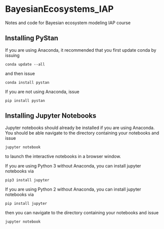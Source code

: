 # BayesianEcosystems_IAP
Notes and code for Bayesian ecosystem modeling IAP course

## Installing PyStan

If you are using Anaconda, it recommended that you first update conda by issuing

`conda update --all`

and then issue

`conda install pystan`

If you are not using Anaconda, issue

`pip install pystan`

## Installing Jupyter Notebooks

Jupyter notebooks should already be installed if you are using Anaconda. 
You should be able navigate to the directory containing your notebooks and issue

`jupyter notebook`

to launch the interactive notebooks in a browser window.

If you are using Python 3 without Anaconda, you can install jupyter notebooks via

`pip3 install jupyter`

If you are using Python 2 without Anaconda, you can install jupyter notebooks via

`pip install jupyter`

then you can navigate to the directory containing your notebooks and issue

`jupyter notebook`

